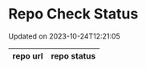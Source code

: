 # Repo Check Status

Updated on 2023-10-24T12:21:05

| repo url | repo status |
| -------- | -------- | 
